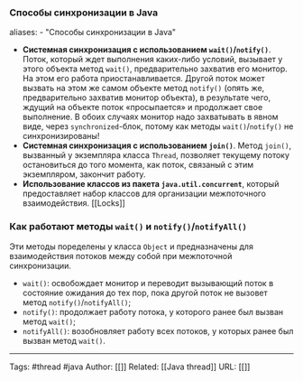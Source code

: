 ### Cпособы синхронизации в Java

aliases: 
	- "Cпособы синхронизации в Java"

- **Системная синхронизация с использованием `wait()`/`notify()`**. Поток, который ждет выполнения каких-либо условий, вызывает у этого объекта метод `wait()`, предварительно захватив его монитор. На этом его работа приостанавливается. Другой поток может вызвать на этом же самом объекте метод `notify()` (опять же, предварительно захватив монитор объекта), в результате чего, ждущий на объекте поток «просыпается» и продолжает свое выполнение. В обоих случаях монитор надо захватывать в явном виде, через `synchronized`-блок, потому как методы `wait()`/`notify()` не синхронизированы!
- **Системная синхронизация с использованием `join()`**. Метод `join()`, вызванный у экземпляра класса `Thread`, позволяет текущему потоку остановиться до того момента, как поток, связаный с этим экземпляром, закончит работу.
- **Использование классов из пакета `java.util.concurrent`**, который предоставляет набор классов для организации межпоточного взаимодействия. [[Locks]]
### Как работают методы `wait()` и `notify()`/`notifyAll()`
Эти методы поределены у класса `Object` и предназначены для взаимодействия потоков между собой при межпоточной синхронизации.
- `wait()`: освобождает монитор и переводит вызывающий поток в состояние ожидания до тех пор, пока другой поток не вызовет метод `notify()`/`notifyAll()`;
- `notify()`: продолжает работу потока, у которого ранее был вызван метод `wait()`;
- `notifyAll()`: возобновляет работу всех потоков, у которых ранее был вызван метод `wait()`.

---
Tags: #thread #java
Author: [[]]
Related: [[Java thread]]
URL: [[]]


